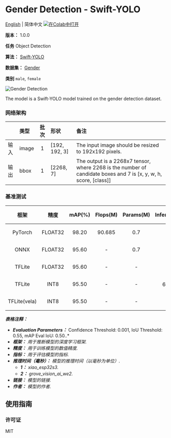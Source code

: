 # Gender Detection - Swift-YOLO

[English](../en/Gender_Detection_Swift-YOLO_192.md) | 简体中文 [![在Colab中打开](https://colab.research.google.com/assets/colab-badge.svg)](https://colab.research.google.com/github/seeed-studio/sscma-model-zoo/blob/main/notebooks/zh_CN/Gender_Detection_Swift-YOLO_192.ipynb)

**版本：** 1.0.0

**任务** Object Detection

**算法：** [Swift-YOLO](https://github.com/Seeed-Studio/ModelAssistant/blob/main/configs/swift_yolo/swift_yolo_tiny_1xb16_300e_coco.py)

**数据集：** [Gender](https://universe.roboflow.com/aaa-61999/gender-ymxim/dataset/6)

**类别** `male`, `female`

![Gender Detection](https://files.seeedstudio.com/sscma/static/gender_cls.png)

The model is a Swift-YOLO model trained on the gender detection dataset.

### 网络架构

|    | 类型    |  批次  | 形状            | 备注                                                                                                               |
|:---|:------|:----:|:--------------|:-----------------------------------------------------------------------------------------------------------------|
| 输入 | image |  1   | [192, 192, 3] | The input image should be resized to 192x192 pixels.                                                             |
| 输出 | bbox  |  1   | [2268, 7]     | The output is a 2268x7 tensor, where 2268 is the number of candidate boxes and 7 is [x, y, w, h, score, [class]] |
### 基准测试

|      框架      |   精度    |  mAP(%)  |  Flops(M)  |  Params(M)  |    Inference(ms)    |                                                   下载                                                   |      作者      |
|:------------:|:-------:|:--------:|:----------:|:-----------:|:-------------------:|:------------------------------------------------------------------------------------------------------:|:------------:|
|   PyTorch    | FLOAT32 |  98.20   |   90.685   |     0.7     |          -          |       [链接](https://files.seeedstudio.com/sscma/model_zoo/detection/gender/gender_detection.pth)        | Seeed Studio |
|     ONNX     | FLOAT32 |  95.60   |     -      |     0.7     |          -          |   [链接](https://files.seeedstudio.com/sscma/model_zoo/detection/gender/gender_detection_float32.onnx)   | Seeed Studio |
|    TFLite    | FLOAT32 |  95.60   |     -      |      -      |          -          |  [链接](https://files.seeedstudio.com/sscma/model_zoo/detection/gender/gender_detection_float32.tflite)  | Seeed Studio |
|    TFLite    |  INT8   |  95.50   |     -      |      -      | 631.0<sup>(1)</sup> |   [链接](https://files.seeedstudio.com/sscma/model_zoo/detection/gender/gender_detection_int8.tflite)    | Seeed Studio |
| TFLite(vela) |  INT8   |  95.50   |     -      |      -      |  45<sup>(2)</sup>   | [链接](https://files.seeedstudio.com/sscma/model_zoo/detection/gender/gender_detection_int8_vela.tflite) | Seeed Studio |

***表格注释：***

- ***Evaluation Parameters：***  Confidence Threshold: 0.001, IoU Threshold: 0.55, mAP Eval IoU: 0.50..*
- ***框架：** 用于推断模型的深度学习框架.*
- ***精度：** 用于训练模型的数值精度.*
- ***指标：** 用于评估模型的指标.*
- ***推理时间（毫秒）：** 模型的推理时间（以毫秒为单位）.*
  - ***1：** xiao_esp32s3.*
  - ***2：** grove_vision_ai_we2.*
- ***链接：** 模型的链接.*
- ***作者：** 模型的作者.*

## 使用指南

### 许可证

MIT

